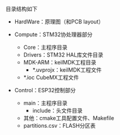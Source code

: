 

目录结构如下

- HardWare：原理图（和PCB layout）

- Compute：STM32协处理器部分
  - Core：主程序目录
  - Drivers：STM32 HAL库文件目录
  - MDK-ARM：keilMDK工程目录
    - *.uvprojx：keilMDK工程文件
  - *.ioc CubeMX工程文件

- Control：ESP32控制部分
  - main：主程序目录
    - include：头文件目录
  - 其他：cmake工具配置文件、Makefile
  - partitions.csv：FLASH分区表

